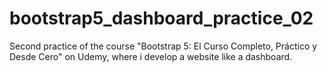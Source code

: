 # bootstrap5_dashboard_practice_02
Second practice of the course "Bootstrap 5: El Curso Completo, Práctico y Desde Cero" on Udemy, where i develop a website like a dashboard.
